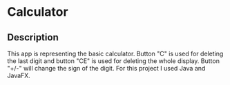 # Calculator

## Description
This app is representing the basic calculator.
Button "C" is used for deleting the last digit and button "CE" is used for deleting the whole display.
Button "+/-" will change the sign of the digit.
For this project I used Java and JavaFX.
